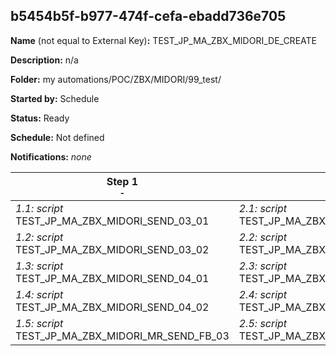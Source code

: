 ## b5454b5f-b977-474f-cefa-ebadd736e705

**Name** (not equal to External Key)**:** TEST_JP_MA_ZBX_MIDORI_DE_CREATE

**Description:** n/a

**Folder:** my automations/POC/ZBX/MIDORI/99_test/

**Started by:** Schedule

**Status:** Ready

**Schedule:** Not defined

**Notifications:** _none_


| Step 1<br>_<small>-</small>_ | Step 2<br>_<small>-</small>_ | Step 3<br>_<small>-</small>_ | Step 4<br>_<small>-</small>_ |
| --- | --- | --- | --- |
| _1.1: script_<br>TEST_JP_MA_ZBX_MIDORI_SEND_03_01 | _2.1: script_<br>TEST_JP_MA_ZBX_MIDORI_MR_SEND_FB_03_DAILY | _3.1: script_<br>TEST_JP_MA_ZBX_MIDORI_MR_SEND_FB_03_OPEN | _4.1: script_<br>TEST_JP_MA_ZBX_MIDORI_MR_SEND_FB_03_CLICK |
| _1.2: script_<br>TEST_JP_MA_ZBX_MIDORI_SEND_03_02 | _2.2: script_<br>TEST_JP_MA_ZBX_MIDORI_MR_SEND_FB_03_HOLIDAY | _3.2: script_<br>TEST_JP_MA_ZBX_MIDORI_MR_SEND_FB_03_OPEN_HOLIDAY | _4.2: script_<br>TEST_JP_MA_ZBX_MIDORI_MR_SEND_FB_03_CLICK_HOLIDAY |
| _1.3: script_<br>TEST_JP_MA_ZBX_MIDORI_SEND_04_01 | _2.3: script_<br>TEST_JP_MA_ZBX_MIDORI_MR_SEND_FB_04 | _3.3: script_<br>TEST_JP_MA_ZBX_MIDORI_MR_SEND_FB_04_OPEN | _4.3: script_<br>TEST_JP_MA_ZBX_MIDORI_MR_LOG_CLICK_04 |
| _1.4: script_<br>TEST_JP_MA_ZBX_MIDORI_SEND_04_02 | _2.4: script_<br>TEST_JP_MA_ZBX_MIDORI_MR_SEND_FB_04_DAILY | _3.4: script_<br>TEST_JP_MA_ZBX_MIDORI_MR_SEND_FB_04_OPEN_HOLIDAY | _4.4: script_<br>TEST_JP_MA_ZBX_MIDORI_MR_SEND_FB_04_CLICK |
| _1.5: script_<br>TEST_JP_MA_ZBX_MIDORI_MR_SEND_FB_03 | _2.5: script_<br>TEST_JP_MA_ZBX_MIDORI_MR_SEND_FB_04_HOLIDAY | _3.5: script_<br>TEST_JP_MA_ZBX_MIDORI_MR_LOG_CLICK_03 | _4.5: script_<br>TEST_JP_MA_ZBX_MIDORI_MR_SEND_FB_04_CLICK_HOLIDAY |
